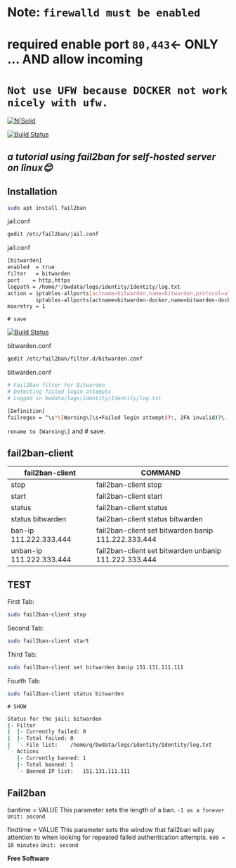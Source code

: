 # Note: `firewalld must be enabled` 
# required enable port  `80,443`<- ONLY ... AND allow incoming
# `Not use UFW because DOCKER not work nicely with ufw.` 

[![N|Solid](https://cldup.com/dTxpPi9lDf.thumb.png)](https://nodesource.com/products/nsolid)

[![Build Status](https://travis-ci.org/joemccann/dillinger.svg?branch=master)](https://travis-ci.org/joemccann/dillinger)
## _a tutorial using fail2ban for self-hosted server on linux😊_




## Installation



```sh
sudo apt install fail2ban
```
jail.conf
```sh
gedit /etc/fail2ban/jail.conf
```
jail.conf
```sh
[bitwarden]
enabled  = true
filter   = bitwarden
port    = http,https
logpath = /home/*/bwdata/logs/identity/Identity/log.txt
action = iptables-allports[actname=bitwarden,name=bitwarden,protocol=all]
         iptables-allports[actname=bitwarden-docker,name=bitwarden-docker,protocol=all,chain=DOCKER-USER]
maxretry = 1
```
 `# save`
 
[![Build Status](https://travis-ci.org/joemccann/dillinger.svg?branch=master)](https://travis-ci.org/joemccann/dillinger)

bitwarden.conf
```sh
gedit /etc/fail2ban/filter.d/bitwarden.conf
```

bitwarden.conf
```sh
# Fail2Ban filter for Bitwarden
# Detecting failed login attempts
# Logged in bwdata/logs/identity/Identity/log.txt

[Definition]
failregex = ^\s*\[Warning\]\s+Failed login attempt(?:, 2FA invalid)?\. <HOST>$
```
 `rename to [Warning\]` and # save.


## fail2ban-client 



| fail2ban-client | COMMAND |
| ------ | ------ |
| stop | fail2ban-client stop|
| start | fail2ban-client start |
| status | fail2ban-client status |
| status bitwarden | fail2ban-client status bitwarden |
| ban-ip 111.222.333.444 |  fail2ban-client set bitwarden banip 111.222.333.444 |
| unban-ip 111.222.333.444 | fail2ban-client set bitwarden unbanip 111.222.333.444 |

## TEST



First Tab:

```sh
sudo fail2ban-client stop
```

Second Tab:

```sh
sudo fail2ban-client start
```

Third Tab:

```sh
sudo fail2ban-client set bitwarden banip 151.131.111.111
```


Fourth Tab:

```sh
sudo fail2ban-client status bitwarden
```

 `# SHOW`

```sh
Status for the jail: bitwarden
|- Filter
|  |- Currently failed:	0
|  |- Total failed:	0
|  `- File list:	/home/q/bwdata/logs/identity/Identity/log.txt
`- Actions
   |- Currently banned:	1
   |- Total banned:	1
   `- Banned IP list:	151.131.111.111

```

## Fail2ban

bantime  =  VALUE 
 This parameter sets the length of a ban.
 `-1 as a forever` 
`Unit: second `

findtime = VALUE
 This parameter sets the window that fail2ban will pay attention to when looking for repeated failed authentication attempts. 
 `600 = 10 minutes` 
`Unit: second `







**Free Software**

[//]: # (These are reference links used in the body of this note and get stripped out when the markdown processor does its job. There is no need to format nicely because it shouldn't be seen. Thanks SO - http://stackoverflow.com/questions/4823468/store-comments-in-markdown-syntax)

   [dill]: <https://github.com/joemccann/dillinger>
   [git-repo-url]: <https://github.com/joemccann/dillinger.git>
   [john gruber]: <http://daringfireball.net>
   [df1]: <http://daringfireball.net/projects/markdown/>
   [markdown-it]: <https://github.com/markdown-it/markdown-it>
   [Ace Editor]: <http://ace.ajax.org>
   [node.js]: <http://nodejs.org>
   [Twitter Bootstrap]: <http://twitter.github.com/bootstrap/>
   [jQuery]: <http://jquery.com>
   [@tjholowaychuk]: <http://twitter.com/tjholowaychuk>
   [express]: <http://expressjs.com>
   [AngularJS]: <http://angularjs.org>
   [Gulp]: <http://gulpjs.com>

   [PlDb]: <https://github.com/joemccann/dillinger/tree/master/plugins/dropbox/README.md>
   [PlGh]: <https://github.com/joemccann/dillinger/tree/master/plugins/github/README.md>
   [PlGd]: <https://github.com/joemccann/dillinger/tree/master/plugins/googledrive/README.md>
   [PlOd]: <https://github.com/joemccann/dillinger/tree/master/plugins/onedrive/README.md>
   [PlMe]: <https://github.com/joemccann/dillinger/tree/master/plugins/medium/README.md>
   [PlGa]: <https://github.com/RahulHP/dillinger/blob/master/plugins/googleanalytics/README.md>
